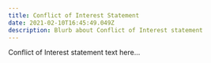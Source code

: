 ```yaml
---
title: Conflict of Interest Statement
date: 2021-02-10T16:45:49.049Z
description: Blurb about Conflict of Interest statement
---
```

Conflict of Interest statement text here...